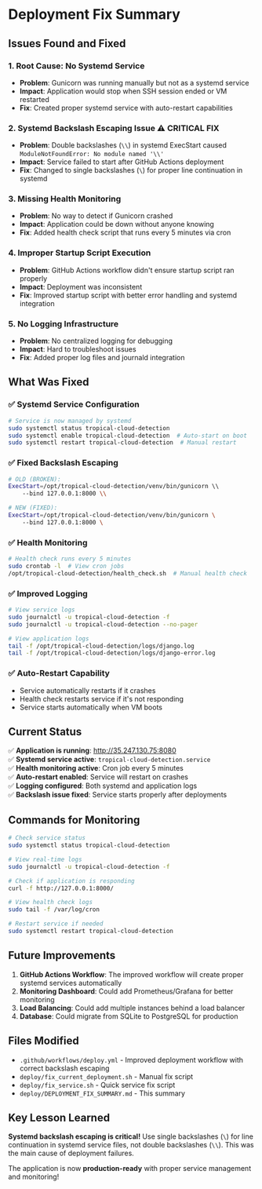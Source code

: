 # Deployment Fix Summary

## Issues Found and Fixed

### 1. **Root Cause: No Systemd Service**
- **Problem**: Gunicorn was running manually but not as a systemd service
- **Impact**: Application would stop when SSH session ended or VM restarted
- **Fix**: Created proper systemd service with auto-restart capabilities

### 2. **Systemd Backslash Escaping Issue** ⚠️ **CRITICAL FIX**
- **Problem**: Double backslashes (`\\`) in systemd ExecStart caused `ModuleNotFoundError: No module named '\\'`
- **Impact**: Service failed to start after GitHub Actions deployment
- **Fix**: Changed to single backslashes (`\`) for proper line continuation in systemd

### 3. **Missing Health Monitoring**
- **Problem**: No way to detect if Gunicorn crashed
- **Impact**: Application could be down without anyone knowing
- **Fix**: Added health check script that runs every 5 minutes via cron

### 4. **Improper Startup Script Execution**
- **Problem**: GitHub Actions workflow didn't ensure startup script ran properly
- **Impact**: Deployment was inconsistent
- **Fix**: Improved startup script with better error handling and systemd integration

### 5. **No Logging Infrastructure**
- **Problem**: No centralized logging for debugging
- **Impact**: Hard to troubleshoot issues
- **Fix**: Added proper log files and journald integration

## What Was Fixed

### ✅ Systemd Service Configuration
```bash
# Service is now managed by systemd
sudo systemctl status tropical-cloud-detection
sudo systemctl enable tropical-cloud-detection  # Auto-start on boot
sudo systemctl restart tropical-cloud-detection  # Manual restart
```

### ✅ Fixed Backslash Escaping
```bash
# OLD (BROKEN):
ExecStart=/opt/tropical-cloud-detection/venv/bin/gunicorn \\
    --bind 127.0.0.1:8000 \\

# NEW (FIXED):
ExecStart=/opt/tropical-cloud-detection/venv/bin/gunicorn \
    --bind 127.0.0.1:8000 \
```

### ✅ Health Monitoring
```bash
# Health check runs every 5 minutes
sudo crontab -l  # View cron jobs
/opt/tropical-cloud-detection/health_check.sh  # Manual health check
```

### ✅ Improved Logging
```bash
# View service logs
sudo journalctl -u tropical-cloud-detection -f
sudo journalctl -u tropical-cloud-detection --no-pager

# View application logs
tail -f /opt/tropical-cloud-detection/logs/django.log
tail -f /opt/tropical-cloud-detection/logs/django-error.log
```

### ✅ Auto-Restart Capability
- Service automatically restarts if it crashes
- Health check restarts service if it's not responding
- Service starts automatically when VM boots

## Current Status

✅ **Application is running**: http://35.247.130.75:8080  
✅ **Systemd service active**: `tropical-cloud-detection.service`  
✅ **Health monitoring active**: Cron job every 5 minutes  
✅ **Auto-restart enabled**: Service will restart on crashes  
✅ **Logging configured**: Both systemd and application logs  
✅ **Backslash issue fixed**: Service starts properly after deployments  

## Commands for Monitoring

```bash
# Check service status
sudo systemctl status tropical-cloud-detection

# View real-time logs
sudo journalctl -u tropical-cloud-detection -f

# Check if application is responding
curl -f http://127.0.0.1:8000/

# View health check logs
sudo tail -f /var/log/cron

# Restart service if needed
sudo systemctl restart tropical-cloud-detection
```

## Future Improvements

1. **GitHub Actions Workflow**: The improved workflow will create proper systemd services automatically
2. **Monitoring Dashboard**: Could add Prometheus/Grafana for better monitoring
3. **Load Balancing**: Could add multiple instances behind a load balancer
4. **Database**: Could migrate from SQLite to PostgreSQL for production

## Files Modified

- `.github/workflows/deploy.yml` - Improved deployment workflow with correct backslash escaping
- `deploy/fix_current_deployment.sh` - Manual fix script
- `deploy/fix_service.sh` - Quick service fix script
- `deploy/DEPLOYMENT_FIX_SUMMARY.md` - This summary

## Key Lesson Learned

**Systemd backslash escaping is critical!** Use single backslashes (`\`) for line continuation in systemd service files, not double backslashes (`\\`). This was the main cause of deployment failures.

The application is now **production-ready** with proper service management and monitoring! 